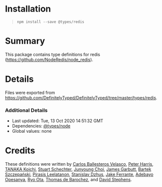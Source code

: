 # Installation
> `npm install --save @types/redis`

# Summary
This package contains type definitions for redis (https://github.com/NodeRedis/node_redis).

# Details
Files were exported from https://github.com/DefinitelyTyped/DefinitelyTyped/tree/master/types/redis.

### Additional Details
 * Last updated: Tue, 13 Oct 2020 14:51:32 GMT
 * Dependencies: [@types/node](https://npmjs.com/package/@types/node)
 * Global values: none

# Credits
These definitions were written by [Carlos Ballesteros Velasco](https://github.com/soywiz), [Peter Harris](https://github.com/CodeAnimal), [TANAKA Koichi](https://github.com/MugeSo), [Stuart Schechter](https://github.com/UppaJung), [Junyoung Choi](https://github.com/Rokt33r), [James Garbutt](https://github.com/43081j), [Bartek Szczepański](https://github.com/barnski), [Pirasis Leelatanon](https://github.com/1pete), [Stanislav Dzhus](https://github.com/blablapolicja), [Jake Ferrante](https://github.com/ferrantejake), [Adebayo Opesanya](https://github.com/OpesanyaAdebayo), [Ryo Ota](https://github.com/nwtgck), [Thomas de Barochez](https://github.com/tdebarochez), and [David Stephens](https://github.com/dwrss).
